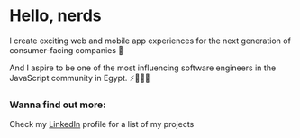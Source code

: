 # Hello, nerds


I create exciting web and mobile app experiences for the next generation of consumer-facing companies 🌟

And I aspire to be one of the most influencing software engineers in the JavaScript community in Egypt. ⚡️👨🏻‍💻

### Wanna find out more:
Check my [LinkedIn](https://www.linkedin.com/in/antwansherif/) profile for a list of my projects 
